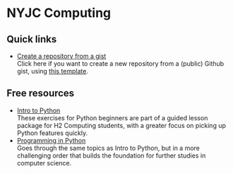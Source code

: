 # NYJC Computing

## Quick links

- [Create a repository from a gist](https://github.com/new?template_name=repo-from-gist&template_owner=nyjc-computing)  
  Click here if you want to create a new repository from a (public) Github gist, using [this template](https://github.com/nyjc-computing/repo-from-gist).

## Free resources

- [Intro to Python](https://github.com/nyjc-computing/intro-to-python)  
  These exercises for Python beginners are part of a guided lesson package for H2 Computing students, with a greater focus on picking up Python features quickly.
- [Programming in Python](https://github.com/nyjc-computing/programming-in-python)  
  Goes through the same topics as Intro to Python, but in a more challenging order that builds the foundation for further studies in computer science.
